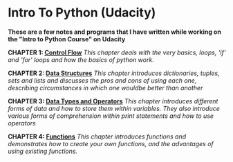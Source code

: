 # Intro To Python (Udacity)
**These are a few notes and programs that I have written while working on the "Intro to Python Course" on Udacity**

**CHAPTER 1: [Control Flow](https://github.com/Darrenrodricks/IntroToPythonUdacity/tree/main/ControlFlow)** 
*This chapter deals with the very basics, loops, 'if' and 'for' loops and how the basics of python work.*
  
**CHAPTER 2: [Data Structures](https://github.com/Darrenrodricks/IntroToPythonUdacity/tree/main/DataStructures)**
*This chapter introduces dictionaries, tuples, sets and lists and discusses the pros and cons of using each one, describing circumstances in which one wouldbe better than another*

**CHAPTER 3: [Data Types and Operators](https://github.com/Darrenrodricks/IntroToPythonUdacity/tree/main/DataTypesAndOperators)**
*This chapter introduces different forms of data and how to store them within variables. They also introduce various forms of comprehension within print statements and how to use operators*

**CHAPTER 4: [Functions](https://github.com/Darrenrodricks/IntroToPythonUdacity/tree/main/Functions)**
*This chapter introduces functions and demonstrates how to create your own functions, and the advantages of using existing functions.*
